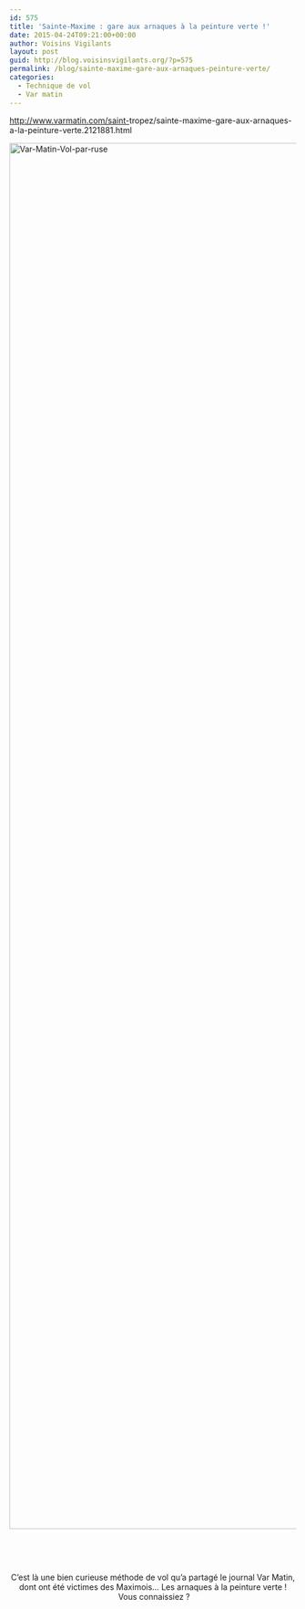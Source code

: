```yaml
---
id: 575
title: 'Sainte-Maxime : gare aux arnaques à la peinture verte !'
date: 2015-04-24T09:21:00+00:00
author: Voisins Vigilants
layout: post
guid: http://blog.voisinsvigilants.org/?p=575
permalink: /blog/sainte-maxime-gare-aux-arnaques-peinture-verte/
categories:
  - Technique de vol
  - Var matin
---
```

<a style="color: #1155cc;" href="http://www.varmatin.com/saint-tropez/sainte-maxime-gare-aux-arnaques-a-la-peinture-verte.2121881.html" target="_blank">http://www.varmatin.com/saint-<wbr />tropez/sainte-maxime-gare-aux-<wbr />arnaques-a-la-peinture-verte.<wbr />2121881.html</a>

[<img class="aligncenter wp-image-576 size-full" src="http://blog.voisinsvigilants.org/wp-content/uploads/2015/04/Var-Matin-Vol-par-ruse.jpg" alt="Var-Matin-Vol-par-ruse" width="800" height="2430" />](http://blog.voisinsvigilants.org/wp-content/uploads/2015/04/Var-Matin-Vol-par-ruse.jpg)

&nbsp;

&nbsp;

<p style="text-align: center;">
  C&rsquo;est là une bien curieuse méthode de vol qu&rsquo;a partagé le journal Var Matin, dont ont été victimes des Maximois&#8230; Les arnaques à la peinture verte !  Vous connaissiez ?
</p>